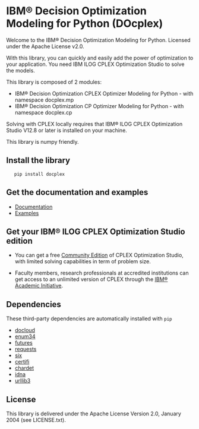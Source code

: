 # IBM&reg; Decision Optimization Modeling for Python (DOcplex)

Welcome to the IBM&reg; Decision Optimization Modeling for Python.
Licensed under the Apache License v2.0.

With this library, you can quickly and easily add the power of optimization to
your application. You need IBM ILOG CPLEX Optimization Studio to solve the models.

This library is composed of 2 modules:

* IBM&reg; Decision Optimization CPLEX Optimizer Modeling for Python - with namespace docplex.mp
* IBM&reg; Decision Optimization CP Optimizer Modeling for Python - with namespace docplex.cp

Solving with CPLEX locally requires that IBM&reg; ILOG CPLEX Optimization Studio V12.8 or later
is installed on your machine.

This library is numpy friendly.

## Install the library

```
   pip install docplex
```

## Get the documentation and examples

* [Documentation](http://ibmdecisionoptimization.github.io/docplex-doc/)
* [Examples](https://github.com/IBMDecisionOptimization/docplex-examples)

## Get your IBM&reg; ILOG CPLEX Optimization Studio edition

- You can get a free [Community Edition](https://www.ibm.com/account/reg/us-en/signup?formid=urx-20028)
 of CPLEX Optimization Studio, with limited solving capabilities in term of problem size.

- Faculty members, research professionals at accredited institutions can get access to an unlimited version of CPLEX through the
 [IBM&reg; Academic Initiative](http://ibm.biz/cplex-free-for-students).

## Dependencies

These third-party dependencies are automatically installed with ``pip``

- [docloud](https://pypi.python.org/pypi/docloud)
- [enum34](https://pypi.python.org/pypi/enum34)
- [futures](https://pypi.python.org/pypi/futures)
- [requests](https://pypi.python.org/pypi/requests)
- [six](https://pypi.python.org/pypi/six)
- [certifi](https://pypi.python.org/pypi/certifi)
- [chardet](https://pypi.python.org/pypi/chardet)
- [idna](https://pypi.python.org/pypi/idna)
- [urllib3](https://pypi.python.org/pypi/urllib3)


## License

This library is delivered under the  Apache License Version 2.0, January 2004 (see LICENSE.txt).
